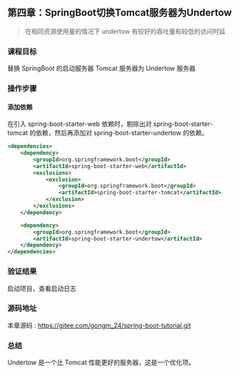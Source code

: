 第四章：SpringBoot切换Tomcat服务器为Undertow
---

> 在相同资源使用量的情况下 undertow 有较好的吞吐量和较低的访问时延

### 课程目标

替换 SpringBoot 的启动服务器 Tomcat 服务器为 Undertow 服务器

### 操作步骤

#### 添加依赖

在引入 spring-boot-starter-web 依赖时，剔除出对 spring-boot-starter-tomcat 的依赖，然后再添加对 spring-boot-starter-undertow 的依赖。

```xml
<dependencies>
    <dependency>
        <groupId>org.springframework.boot</groupId>
        <artifactId>spring-boot-starter-web</artifactId>
        <exclusions>
            <exclusion>
                <groupId>org.springframework.boot</groupId>
                <artifactId>spring-boot-starter-tomcat</artifactId>
            </exclusion>
        </exclusions>
    </dependency>

    <dependency>
        <groupId>org.springframework.boot</groupId>
        <artifactId>spring-boot-starter-undertow</artifactId>
    </dependency>
</dependencies>
```

### 验证结果

启动项目，查看启动日志

### 源码地址

本章源码 : <https://gitee.com/gongm_24/spring-boot-tutorial.git>

### 总结

Undertow 是一个比 Tomcat 性能更好的服务器，这是一个优化项。
